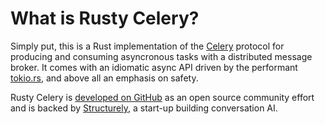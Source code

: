 # What is Rusty Celery?

Simply put, this is a Rust implementation of the [Celery](http://www.celeryproject.org/) protocol for producing and consuming asyncronous tasks with a distributed message broker.
It comes with an idiomatic async API driven by the performant [tokio.rs](https://tokio.rs/), and above all an emphasis on safety.

Rusty Celery is [developed on GitHub](https://github.com/rusty-celery) as an open source community effort and is backed by [Structurely](https://structurely.com/), a start-up building conversation AI.
